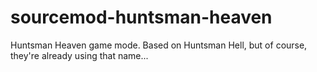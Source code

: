 sourcemod-huntsman-heaven
=========================

Huntsman Heaven game mode.  Based on Huntsman Hell, but of course, they're already using that name...
